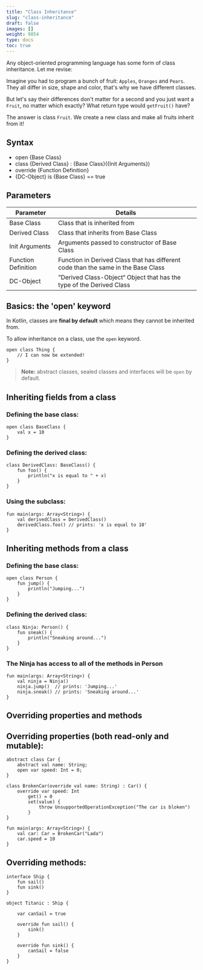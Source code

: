 ```yaml
---
title: "Class Inheritance"
slug: "class-inheritance"
draft: false
images: []
weight: 9854
type: docs
toc: true
---
```


Any object-oriented programming language has some form of class inheritance. Let me revise:

Imagine you had to program a bunch of fruit: `Apples`, `Oranges` and `Pears`. They all differ in size, shape and color, that's why we have different classes.

But let's say their differences don't matter for a second and you just want a `Fruit`, no matter which exactly? What return type would `getFruit()` have?

The answer is class `Fruit`. 
We create a new class and make all fruits inherit from it!

## Syntax
 - open {Base Class}
 - class {Derived Class} : {Base Class}({Init Arguments})
 - override {Function Definition}
 - {DC-Object} is {Base Class} == true
 

## Parameters
Parameter|Details
---|---
Base Class|Class that is inherited from
Derived Class|Class that inherits from Base Class
Init Arguments|Arguments passed to constructor of Base Class
Function Definition|Function in Derived Class that has different code than the same in the Base Class
DC-Object|”Derived Class-Object“ Object that has the type of the Derived Class

## Basics: the 'open' keyword
In Kotlin, classes are **final by default** which means they cannot be inherited from.

To allow inheritance on a class, use the `open` keyword.

```
open class Thing {
    // I can now be extended!
}
```

> **Note:** abstract classes, sealed classes and interfaces will
> be `open` by default.

## Inheriting fields from a class
### Defining the base class:

    open class BaseClass {
        val x = 10
    }
    
### Defining the derived class:

    class DerivedClass: BaseClass() {
        fun foo() {
            println("x is equal to " + x)
        }
    }
    
### Using the subclass:

    fun main(args: Array<String>) {
        val derivedClass = DerivedClass()
        derivedClass.foo() // prints: 'x is equal to 10'
    }




## Inheriting methods from a class
### Defining the base class:
```
open class Person {
    fun jump() {
        println("Jumping...")
    }
}
```

### Defining the derived class:
```
class Ninja: Person() {
    fun sneak() {
        println("Sneaking around...")
    }
}
```
### The Ninja has access to all of the methods in Person

```
fun main(args: Array<String>) {
    val ninja = Ninja()
    ninja.jump()  // prints: 'Jumping...'
    ninja.sneak() // prints: 'Sneaking around...'
}
```

## Overriding properties and methods
Overriding properties (both read-only and mutable):
-----------

    abstract class Car {
        abstract val name: String;
        open var speed: Int = 0;
    }
    
    class BrokenCar(override val name: String) : Car() {
        override var speed: Int
            get() = 0
            set(value) {
                throw UnsupportedOperationException("The car is bloken")
            }
    }
    
    fun main(args: Array<String>) {
        val car: Car = BrokenCar("Lada")
        car.speed = 10
    }

Overriding methods:
---------------

    interface Ship {
        fun sail()
        fun sink()
    }
    
    object Titanic : Ship {
    
        var canSail = true
    
        override fun sail() {
            sink()
        }
    
        override fun sink() {
            canSail = false
        }
    }


